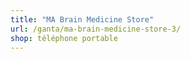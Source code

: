 ```yaml
---
title: "MA Brain Medicine Store"
url: /ganta/ma-brain-medicine-store-3/
shop: téléphone portable
---
```

